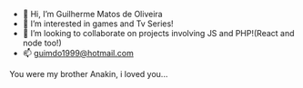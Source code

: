 - 👋 Hi, I’m Guilherme Matos de Oliveira
- 👀 I’m interested in games and Tv Series!
- 💞️ I’m looking to collaborate on projects involving JS and PHP!(React and node too!)
- 📫 guimdo1999@hotmail.com

You were my brother Anakin, i loved you...

<!---
guimdo1999/guimdo1999 is a ✨ special ✨ repository because its `README.md` (this file) appears on your GitHub profile.
You can click the Preview link to take a look at your changes.
--->
